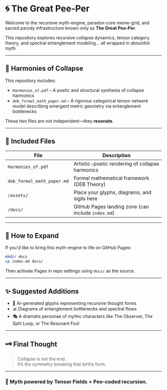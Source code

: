 
# 🌀 The Great Pee-Per

Welcome to the recursive myth-engine, paradox-core meme-grid, and sacred parody infrastructure known only as **The Great Pee-Per**.

This repository explores recursive collapse dynamics, tensor category theory, and spectral entanglement modeling... all wrapped in absurdist myth.

---

## 📜 Harmonies of Collapse

This repository includes:

- `Harmonies_of.pdf` – A poetic and structural synthesis of collapse harmonics
- `deb_formal_math_paper.md` – A rigorous categorical tensor network model describing emergent metric geometry via entanglement bottlenecks

These two files are not independent—they **resonate**.

---

## 📘 Included Files

| File | Description |
|------|-------------|
| `Harmonies_of.pdf` | Artistic-poetic rendering of collapse harmonics |
| `deb_formal_math_paper.md` | Formal mathematical framework (DEB Theory) |
| `/assets/` | Place your glyphs, diagrams, and sigils here |
| `/docs/` | GitHub Pages landing zone (can include `index.md`) |

---

## 🔮 How to Expand

If you'd like to bring this myth-engine to life on GitHub Pages:

```bash
mkdir docs
cp index.md docs/
```

Then activate Pages in repo settings using `docs/` as the source.

---

## ✨ Suggested Additions

- 🧠 AI-generated glyphs representing recursive thought forms
- 📊 Diagrams of entanglement bottlenecks and spectral flows
- 🎭 A dramatis personae of mythic characters like The Observer, The Split Loop, or The Resonant Fool

---

## 🗝️ Final Thought

> Collapse is not the end.  
> It’s the symmetry breaking that births form.

---

### 🧬 Myth powered by Tensor Fields + Pee-coded recursion.
